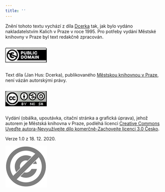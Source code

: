 ```yaml
---
title: ''
---
```


Znění tohoto textu vychází z díla [Dcerka](https://search.mlp.cz/cz/titul/dcerka/53977/#/) tak, jak bylo vydáno nakladatelstvím Kalich v Praze v roce 1995. Pro potřeby vydání Městské knihovny v Praze byl text redakčně zpracován.

![](./resources/image003.jpg)

Text díla (Jan Hus: Dcerka), publikovaného [Městskou knihovnou v Praze](https://www.mlp.cz/cz/), není vázán autorskými právy.

![](./resources/image001.jpg)

Vydání (obálka, upoutávka, citační stránka a grafická úprava), jehož autorem je Městská knihovna v Praze, podléhá licenci [Creative Commons Uveďte autora-Nevyužívejte dílo komerčně-Zachovejte licenci 3.0 Česko](https://creativecommons.org/licenses/by-nc-sa/3.0/cz/).

Verze 1.0 z 18. 12. 2020.

  

![](./resources/image004.jpg)
